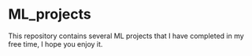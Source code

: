 # ML_projects
This repository contains several ML projects that I have completed in my free time, I hope you enjoy it.
